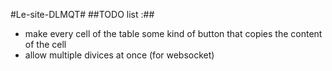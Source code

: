 #Le-site-DLMQT#
##TODO list :##
 - make every cell of the table some kind of button that copies the content of the cell
 - allow multiple divices at once (for websocket)
